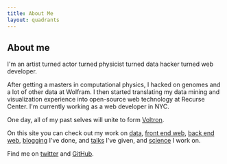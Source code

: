 ```yaml
---
title: About Me
layout: quadrants
---
```


## About me

I'm an artist turned actor turned physicist turned data hacker turned web developer.

After getting a masters in computational physics, I hacked on genomes and a lot
of other data at Wolfram.
I then started translating my data mining and visualization experience into
open-source web technology at Recurse Center. I'm currently working as a web
developer in NYC.

One day, all of my past selves will unite to form [Voltron](https://www.youtube.com/watch?v=tZZv5Z2Iz_s).

On this site you can check out my work on [data](data/), [front end web](frontend/),
[back end web](backend/), [blogging](writing/) I've done, and [talks](talks/) I've given,
and [science](science/) I work on.

Find me on [twitter](https://twitter.com/rule146) and [GitHub](https://github.com/paul-jean).

